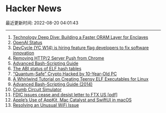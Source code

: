 # Hacker News

最近更新时间: 2022-08-20 04:01:43

--- 
1. [Technology Deep Dive: Building a Faster ORAM Layer for Enclaves](https://signal.org/blog/building-faster-oram/) 
2. [OpenAI Status](https://status.openai.com) 
3. [DevCycle (YC W14) is hiring feature flag developers to fix software innovation](https://devcycle.com/company/careers) 
4. [Removing HTTP/2 Server Push from Chrome](https://developer.chrome.com/blog/removing-push/) 
5. [Advanced Bash-Scripting Guide](https://tldp.org/LDP/abs/html/) 
6. [The ABI status of ELF hash tables](https://lwn.net/SubscriberLink/904892/dba951441b61cbdc/) 
7. [“Quantum-Safe” Crypto Hacked by 10-Year-Old PC](https://spectrum.ieee.org/quantum-safe-encryption-hacked) 
8. [A Whirlwind Tutorial on Creating Teensy ELF Executables for Linux](https://www.muppetlabs.com/~breadbox/software/tiny/teensy.html) 
9. [Advanced Bash-Scripting Guide (2014)](https://tldp.org/LDP/abs/html/) 
10. [Crumb Circuit Simulator](https://www.crumbsim.com) 
11. [FDIC issues cease and desist letter to FTX US [pdf]](https://www.fdic.gov/news/press-releases/2022/ftx-harrison-letter.pdf) 
12. [Apple’s Use of AppKit, Mac Catalyst and SwiftUI in macOS](https://blog.timac.org/2022/0818-state-of-appkit-catalyst-swiftui-mac/) 
13. [Resolving an Unusual WiFi Issue](https://blog.ando.fyi/posts/diagnosing-an-unsual-wifi-issue/) 

